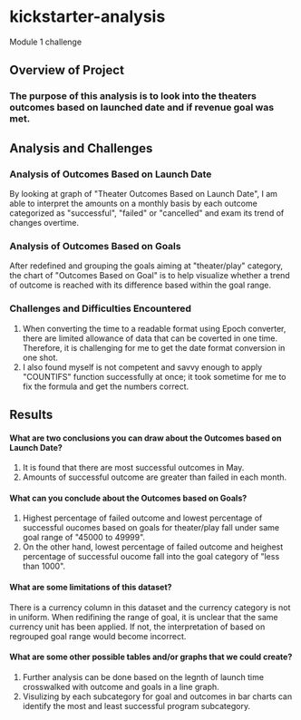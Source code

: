 # kickstarter-analysis
Module 1 challenge
## Overview of Project

### The purpose of this analysis is to look into the theaters outcomes based on launched date and if revenue goal was met.

## Analysis and Challenges

### Analysis of Outcomes Based on Launch Date

By looking at graph of "Theater Outcomes Based on Launch Date", I am able to interpret the amounts on a monthly basis by each outcome categorized as "successful", "failed" or "cancelled" and exam its trend of changes overtime.  

### Analysis of Outcomes Based on Goals

After redefined and grouping the goals aiming at "theater/play" category, the chart of "Outcomes Based on Goal" is to help visualize whether a trend of outcome is reached with its difference based within the goal range. 

### Challenges and Difficulties Encountered

1. When converting the time to a readable format using Epoch converter, there are limited allowance of data that can be coverted in one time. Therefore, it is challenging for me to get the date format conversion in one shot. 
2. I also found myself is not competent and savvy enough to apply "COUNTIFS" function successfully at once; it took sometime for me to fix the formula and get the numbers correct. 

## Results

#### What are two conclusions you can draw about the Outcomes based on Launch Date?

1. It is found that there are most successful outcomes in May. 
2. Amounts of successful outcome are greater than failed in each month. 

#### What can you conclude about the Outcomes based on Goals?

1. Highest percentage of failed outcome and lowest percentage of successful oucomes based on goals for theater/play fall under same goal range of "45000 to 49999".
2. On the other hand, lowest percentage of failed outcome and heighest percentage of successful oucome fall into the goal category of "less than 1000". 

#### What are some limitations of this dataset?

There is a currency column in this dataset and the currency category is not in uniform. When redifining the range of goal, it is unclear that the same currency unit has been applied. If not, the interpretation of based on regrouped goal range would become incorrect.  

#### What are some other possible tables and/or graphs that we could create?

1. Further analysis can be done based on the legnth of launch time crosswalked with outcome and goals in a line graph. 
2. Visulizing by each subcategory for goal and outcomes in bar charts can identify the most and least successful program subcategory. 
